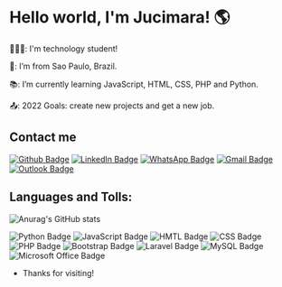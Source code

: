 # Hello world, I'm Jucimara! 🌎

👩🏻‍💻: I'm technology student!

🏡: I’m from Sao Paulo, Brazil.

📚: I’m currently learning JavaScript, HTML, CSS, PHP and Python.

📤: 2022 Goals: create new projects and get a new job.

## Contact me

[![Github Badge](https://img.shields.io/badge/GitHub-100000?style=for-the-badge&logo=github&logoColor=white)](https://github.com/souzajucimara)
[![LinkedIn Badge](https://img.shields.io/badge/LinkedIn-0077B5?style=for-the-badge&logo=linkedin&logoColor=white)](https://www.linkedin.com/in/jucimara-souza-431203198/)
[![WhatsApp Badge](https://img.shields.io/badge/WhatsApp-25D366?style=for-the-badge&logo=whatsapp&logoColor=white)](https://wa.me/qr/CG2BESZY7ZSXO1)
[![Gmail Badge](https://img.shields.io/badge/Gmail-D14836?style=for-the-badge&logo=gmail&logoColor=white)](https://is.gd/OjM3Ej)
[![Outlook Badge](https://img.shields.io/badge/Microsoft_Outlook-0078D4?style=for-the-badge&logo=microsoft-outlook&logoColor=white)](mailto:jucimarassouza@outlook.com?subject=(Opcional)&body=(Opcional))
## Languages and Tolls:
![Anurag's GitHub stats](https://github-readme-stats.vercel.app/api?username=anuraghazra&show_icons=true&theme=aura)

![Python Badge](https://img.shields.io/badge/Python-14354C?style=for-the-badge&logo=python&logoColor=white)
![JavaScript Badge](https://img.shields.io/badge/JavaScript-F7DF1E?style=for-the-badge&logo=javascript&logoColor=black)
![HMTL Badge](https://img.shields.io/badge/HTML5-E34F26?style=for-the-badge&logo=html5&logoColor=white)
![CSS Badge](https://img.shields.io/badge/CSS3-1572B6?style=for-the-badge&logo=css3&logoColor=white)
![PHP Badge](https://img.shields.io/badge/PHP-777BB4?style=for-the-badge&logo=php&logoColor=white)
![Bootstrap Badge](https://img.shields.io/badge/Bootstrap-563D7C?style=for-the-badge&logo=bootstrap&logoColor=white)
![Laravel Badge](https://img.shields.io/badge/Laravel-FF2D20?style=for-the-badge&logo=laravel&logoColor=white)
![MySQL Badge](https://img.shields.io/badge/MySQL-00000F?style=for-the-badge&logo=mysql&logoColor=white)
![Microsoft Office Badge](https://img.shields.io/badge/Microsoft_Office-D83B01?style=for-the-badge&logo=microsoft-office&logoColor=white)

- Thanks for visiting!

